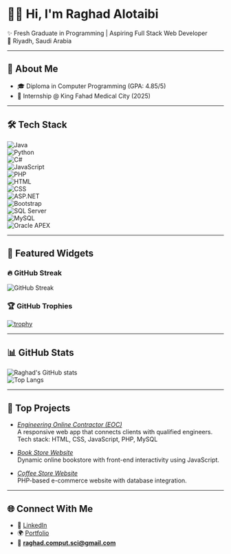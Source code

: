 # 👩‍💻 Hi, I'm Raghad Alotaibi  

✨ Fresh Graduate in Programming | Aspiring Full Stack Web Developer  
📍 Riyadh, Saudi Arabia  

---

## 🚀 About Me  
- 🎓 Diploma in Computer Programming (GPA: 4.85/5)  
- 💼 Internship @ King Fahad Medical City (2025)  


---

## 🛠 Tech Stack  
![Java](https://img.shields.io/badge/Code-Java-red?logo=java)  
![Python](https://img.shields.io/badge/Code-Python-yellow?logo=python)  
![C#](https://img.shields.io/badge/Code-C%23-green?logo=c-sharp)  
![JavaScript](https://img.shields.io/badge/Code-JavaScript-blue?logo=javascript)  
![PHP](https://img.shields.io/badge/Code-PHP-purple?logo=php)  
![HTML](https://img.shields.io/badge/Markup-HTML-orange?logo=html5)  
![CSS](https://img.shields.io/badge/Style-CSS-blue?logo=css3)  
![ASP.NET](https://img.shields.io/badge/Framework-ASP.NET-512BD4?logo=dotnet)  
![Bootstrap](https://img.shields.io/badge/UI-Bootstrap-7952B3?logo=bootstrap)  
![SQL Server](https://img.shields.io/badge/DB-SQL%20Server-CC2927?logo=microsoftsqlserver)  
![MySQL](https://img.shields.io/badge/DB-MySQL-4479A1?logo=mysql)  
![Oracle APEX](https://img.shields.io/badge/DB-Oracle%20APEX-F80000?logo=oracle)  

---

## 🌟 Featured Widgets  

### 🔥 GitHub Streak  
![GitHub Streak](https://github-readme-streak-stats.herokuapp.com/?user=raghadfullstack&theme=tokyonight)

### 🏆 GitHub Trophies  
[![trophy](https://github-profile-trophy.vercel.app/?username=raghadfullstack&theme=tokyonight)](https://github.com/ryo-ma/github-profile-trophy)


---

## 📊 GitHub Stats  
![Raghad's GitHub stats](https://github-readme-stats.vercel.app/api?username=raghadfullstack&show_icons=true&theme=tokyonight&count_private=true)  
![Top Langs](https://github-readme-stats.vercel.app/api/top-langs/?username=raghadfullstack&layout=compact&theme=tokyonight)

---

## 🌟 Top Projects
- [*Engineering Online Contractor (EOC)*](https://github.com/raghadfullstack/EOC)  
  A responsive web app that connects clients with qualified engineers.  
  Tech stack: HTML, CSS, JavaScript, PHP, MySQL  

- [*Book Store Website*](https://github.com/raghadfullstack/Libarary)  
  Dynamic online bookstore with front-end interactivity using JavaScript.  

- [*Coffee Store Website*](https://github.com/raghadfullstack/coffee-shop)  
  PHP-based e-commerce website with database integration.  


---


## 🌐 Connect With Me  
- 💼 [LinkedIn](https://www.linkedin.com/in/raghad-alotaibi-2a1638279?utm_source=share&utm_campaign=share_via&utm_content=profile&utm_medium=ios_app)  
- 🌍 [Portfolio](https://yourportfolio.com)  
- 📧 **raghad.comput.sci@gmail.com**
